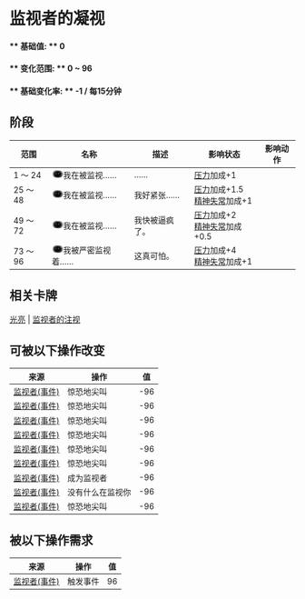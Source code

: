 # 监视者的凝视  
>   
  
#### ** 基础值: ** 0   
#### ** 变化范围: ** 0 ~ 96  
#### ** 基础变化率: ** -1 / 每15分钟  
## 阶段  
范围  |  名称  |  描述  |  影响状态  |  影响动作  
----  |  ----  |  ----  |  ----  |  ----  
1 ～ 24  |  <img decoding="async" src="Sprite/Watcher.png" href="a.md" style="max-width:20px;max-height:20px;">我在被监视……  |  ……  |  [压力](Stress.md)加成+1  |    
25 ～ 48  |  <img decoding="async" src="Sprite/Watcher.png" href="a.md" style="max-width:20px;max-height:20px;">我在被监视……  |  我好紧张……  |  [压力](Stress.md)加成+1.5<br>[精神失常](MindState.md)加成+1  |    
49 ～ 72  |  <img decoding="async" src="Sprite/Watcher.png" href="a.md" style="max-width:20px;max-height:20px;">我在被监视……  |  我快被逼疯了。  |  [压力](Stress.md)加成+2<br>[精神失常](MindState.md)加成+0.5  |    
73 ～ 96  |  <img decoding="async" src="Sprite/Watcher.png" href="a.md" style="max-width:20px;max-height:20px;">我被严密监视着……  |  这真可怕。  |  [压力](Stress.md)加成+4<br>[精神失常](MindState.md)加成+1  |    
## 相关卡牌  
[光亮](Light.md)  |  [监视者的注视](WatcherInsight.md)  
## 可被以下操作改变  
来源  |  操作  |  值  
----  |  ----  |  ----  
[监视者(事件)](Event_WatchedExperience1a.md)  |  惊恐地尖叫  |  -96  
[监视者(事件)](Event_WatchedExperience1b.md)  |  惊恐地尖叫  |  -96  
[监视者(事件)](Event_WatchedExperience1c.md)  |  惊恐地尖叫  |  -96  
[监视者(事件)](Event_WatchedExperience1d.md)  |  惊恐地尖叫  |  -96  
[监视者(事件)](Event_WatchedExperience1e.md)  |  惊恐地尖叫  |  -96  
[监视者(事件)](Event_WatchedExperience1f.md)  |  惊恐地尖叫  |  -96  
[监视者(事件)](Event_WatchedExperience1gGod.md)  |  成为监视者  |  -96  
[监视者(事件)](Event_WatchedExperience1gVoid.md)  |  没有什么在监视你  |  -96  
[监视者(事件)](Event_WatchedExperience1gVoid.md)  |  惊恐地尖叫  |  -96  
## 被以下操作需求  
来源  |  操作  |  值  
----  |  ----  |  ----  
[监视者(事件)](Event_WatchedExperience1a.md)  |  触发事件  |  96  


<script>document.title="监视者的凝视 - 卡牌生存百科 Card Survival Wiki";</script>